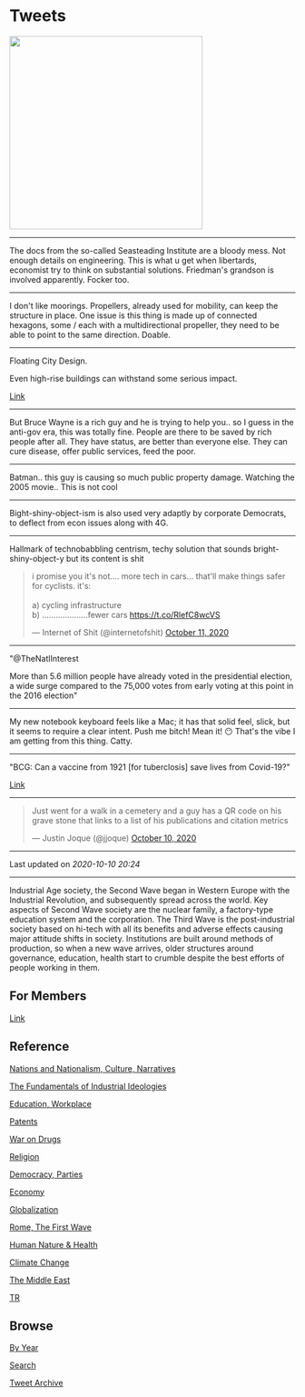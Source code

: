 # Tweets


<img width="340" src="https://drive.google.com/thumbnail?id=1xWv3m6Eie4iHXb_Dply2jEFTtJyUAjbd"/>

---


The docs from the so-called Seasteading Institute are a bloody
mess. Not enough details on engineering. This is what u get when
libertards, economist try to think on substantial
solutions. Friedman's grandson is involved apparently. Focker too.

---

I don't like moorings. Propellers, already used for mobility, can keep
the structure in place. One issue is this thing is made up of
connected hexagons, some / each with a multidirectional propeller,
they need to be able to point to the same direction. Doable.

---

Floating City Design.

Even high-rise buildings can withstand some serious impact.

[Link](2020/10/floating-city.md)

---

But Bruce Wayne is a rich guy and he is trying to help you.. so I
guess in the anti-gov era, this was totally fine. People are there to
be saved by rich people after all. They have status, are better than
everyone else. They can cure disease, offer public services, feed the
poor. 

---

Batman.. this guy is causing so much public property damage. Watching
the 2005 movie.. This is not cool

---

Bight-shiny-object-ism is also used very adaptly by corporate
Democrats, to deflect from econ issues along with 4G.

---

Hallmark of technobabbling centrism, techy solution that sounds
bright-shiny-object-y but its content is shit

<blockquote class="twitter-tweet"><p lang="en" dir="ltr">i promise you it&#39;s not.... more tech in cars... that&#39;ll make things safer for cyclists. it&#39;s:<br><br>a) cycling infrastructure<br>b) ....................fewer cars <a href="https://t.co/RlefC8wcVS">https://t.co/RlefC8wcVS</a></p>&mdash; Internet of Shit (@internetofshit) <a href="https://twitter.com/internetofshit/status/1315097142202191872?ref_src=twsrc%5Etfw">October 11, 2020</a></blockquote> <script async src="https://platform.twitter.com/widgets.js" charset="utf-8"></script>

---

"@TheNatlInterest

More than 5.6 million people have already voted in the presidential
election, a wide surge compared to the 75,000 votes from early voting
at this point in the 2016 election"

---

My new notebook keyboard feels like a Mac; it has that solid feel,
slick, but it seems to require a clear intent. Push me bitch! Mean it! 😶
That's the vibe I am getting from this thing. Catty.

---

"BCG: Can a vaccine from 1921 [for tuberclosis] save lives from Covid-19?"

[Link](https://www.bbc.com/news/health-54465733)

---

<blockquote class="twitter-tweet"><p lang="en" dir="ltr">Just went for a walk in a cemetery and a guy has a QR code on his grave stone that links to a list of his publications and citation metrics</p>&mdash; Justin Joque (@jjoque) <a href="https://twitter.com/jjoque/status/1314954067077144577?ref_src=twsrc%5Etfw">October 10, 2020</a></blockquote> <script async src="https://platform.twitter.com/widgets.js" charset="utf-8"></script>

---

Last updated on *2020-10-10 20:24*

---

Industrial Age society, the Second Wave began in Western Europe with
the Industrial Revolution, and subsequently spread across the
world. Key aspects of Second Wave society are the nuclear family, a
factory-type education system and the corporation. The Third Wave is
the post-industrial society based on hi-tech with all its benefits and
adverse effects causing major attitude shifts in society. Institutions
are built around methods of production, so when a new wave arrives,
older structures around governance, education, health start to crumble
despite the best efforts of people working in them.

## For Members

[Link](https://thirdwave-members.herokuapp.com)

## Reference

[Nations and Nationalism, Culture, Narratives](/2013/02/nations-and-nationalism.md)

[The Fundamentals of Industrial Ideologies](/2011/04/fundamentals-of-industrial-ideologies.md)

[Education, Workplace](2017/09/education-workplace.md)

[Patents](/2018/09/patents.md)

[War on Drugs](/2019/11/war-on-drugs.md)

[Religion](/2015/04/god-religion.md)

[Democracy, Parties](/2016/11/democracy.md)

[Economy](/2018/05/economy.md)

[Globalization](/2018/09/globalization.md)

[Rome, The First Wave](/2017/12/rome.md)

[Human Nature & Health](/2020/07/human-nature.md)

[Climate Change](/2018/12/climate.md)

[The Middle East](/2019/07/middleeast.md)

[TR](../tr)

## Browse

[By Year](years.md)

[Search](search.html)

[Tweet Archive](/tweets/README.md)

